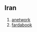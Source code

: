 ## Iran

1. [anetwork](http://www.startupranking.com/anetwork)
2. [fardabook](http://www.startupranking.com/fardabook)

